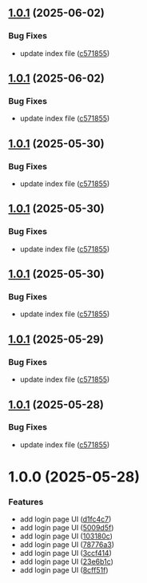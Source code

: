 ## [1.0.1](https://github.com/chaudhary-prateek/Deploy-to-AWS-Lambda/compare/v1.0.0...v1.0.1) (2025-06-02)


### Bug Fixes

* update index file ([c571855](https://github.com/chaudhary-prateek/Deploy-to-AWS-Lambda/commit/c571855c8e29b4b3daa78ef5a255e83c5e540f99))

## [1.0.1](https://github.com/chaudhary-prateek/Deploy-to-AWS-Lambda/compare/v1.0.0...v1.0.1) (2025-06-02)


### Bug Fixes

* update index file ([c571855](https://github.com/chaudhary-prateek/Deploy-to-AWS-Lambda/commit/c571855c8e29b4b3daa78ef5a255e83c5e540f99))

## [1.0.1](https://github.com/chaudhary-prateek/Deploy-to-AWS-Lambda/compare/v1.0.0...v1.0.1) (2025-05-30)


### Bug Fixes

* update index file ([c571855](https://github.com/chaudhary-prateek/Deploy-to-AWS-Lambda/commit/c571855c8e29b4b3daa78ef5a255e83c5e540f99))

## [1.0.1](https://github.com/chaudhary-prateek/Deploy-to-AWS-Lambda/compare/v1.0.0...v1.0.1) (2025-05-30)


### Bug Fixes

* update index file ([c571855](https://github.com/chaudhary-prateek/Deploy-to-AWS-Lambda/commit/c571855c8e29b4b3daa78ef5a255e83c5e540f99))

## [1.0.1](https://github.com/chaudhary-prateek/Deploy-to-AWS-Lambda/compare/v1.0.0...v1.0.1) (2025-05-30)


### Bug Fixes

* update index file ([c571855](https://github.com/chaudhary-prateek/Deploy-to-AWS-Lambda/commit/c571855c8e29b4b3daa78ef5a255e83c5e540f99))

## [1.0.1](https://github.com/chaudhary-prateek/Deploy-to-AWS-Lambda/compare/v1.0.0...v1.0.1) (2025-05-29)


### Bug Fixes

* update index file ([c571855](https://github.com/chaudhary-prateek/Deploy-to-AWS-Lambda/commit/c571855c8e29b4b3daa78ef5a255e83c5e540f99))

## [1.0.1](https://github.com/chaudhary-prateek/Deploy-to-AWS-Lambda/compare/v1.0.0...v1.0.1) (2025-05-28)


### Bug Fixes

* update index file ([c571855](https://github.com/chaudhary-prateek/Deploy-to-AWS-Lambda/commit/c571855c8e29b4b3daa78ef5a255e83c5e540f99))

# 1.0.0 (2025-05-28)


### Features

* add login page UI ([d1fc4c7](https://github.com/chaudhary-prateek/Deploy-to-AWS-Lambda/commit/d1fc4c7f11a6ea0aefdf5c574c15400ab199f61a))
* add login page UI ([5009d5f](https://github.com/chaudhary-prateek/Deploy-to-AWS-Lambda/commit/5009d5f0189fb877e5edfb5276abd850e212888b))
* add login page UI ([103180c](https://github.com/chaudhary-prateek/Deploy-to-AWS-Lambda/commit/103180cd465bdbb019127111fdf1283a55cbd16a))
* add login page UI ([78776a3](https://github.com/chaudhary-prateek/Deploy-to-AWS-Lambda/commit/78776a3d6dcc64b77ec269c281deccf2d3b4f756))
* add login page UI ([3ccf414](https://github.com/chaudhary-prateek/Deploy-to-AWS-Lambda/commit/3ccf414cffa547ba158bf9b27f4648491cc11cdd))
* add login page UI ([23e6b1c](https://github.com/chaudhary-prateek/Deploy-to-AWS-Lambda/commit/23e6b1c3db9c71501bf4dc25c192fa780d890df0))
* add login page UI ([8cff51f](https://github.com/chaudhary-prateek/Deploy-to-AWS-Lambda/commit/8cff51f1523ac41c7799a12473a044682b3bf844))
